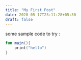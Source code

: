 ```yaml
---
title: "My First Post"
date: 2020-05-17T23:11:28+05:30
draft: false
---
```


some sample code to try :

```kotlin
fun main(){
    print("hello")
}
```
